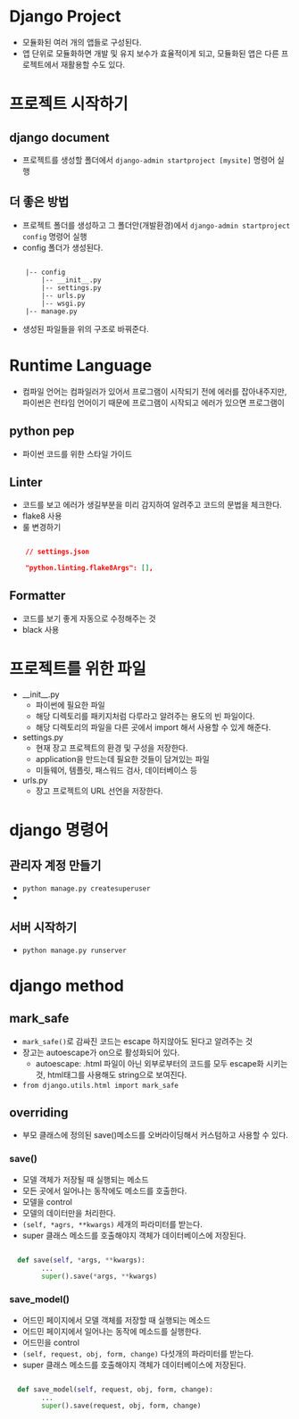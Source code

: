 # Django Project
- 모듈화된 여러 개의 앱들로 구성된다.
- 앱 단위로 모듈화하면 개발 및 유지 보수가 효율적이게 되고, 모듈화된 앱은 다른 프로젝트에서 재활용할 수도 있다.

# 프로젝트 시작하기
## django document
- 프로젝트를 생성할 폴더에서 `django-admin startproject [mysite]` 명령어 실행

## 더 좋은 방법
- 프로젝트 폴더를 생성하고 그 폴더안(개발환경)에서 `django-admin startproject config` 명령어 실행
- config 폴더가 생성된다.
```

    |-- config
        |-- __init__.py
        |-- settings.py
        |-- urls.py
        |-- wsgi.py
    |-- manage.py

```
- 생성된 파일들을 위의 구조로 바꿔준다.

# Runtime Language
- 컴파일 언어는 컴파일러가 있어서 프로그램이 시작되기 전에 에러를 잡아내주지만, 파이썬은 런타임 언어이기 때문에 프로그램이 시작되고 에러가 있으면 프로그램이 

## python pep
-  파이썬 코드를 위한 스타일 가이드

## Linter
- 코드를 보고 에러가 생길부분을 미리 감지하여 알려주고 코드의 문법을 체크한다.
- flake8 사용
- 룰 변경하기 
```json

    // settings.json

    "python.linting.flake8Args": [],

```

## Formatter
- 코드를 보기 좋게 자동으로 수정해주는 것
- black 사용

# 프로젝트를 위한 파일
- \_\_init__.py
  - 파이썬에 필요한 파일
  - 해당 디렉토리를 패키지처럼 다루라고 알려주는 용도의 빈 파일이다.
  - 해당 디렉토리의 파일을 다른 곳에서 import 해서 사용할 수 있게 해준다.
- settings.py
  - 현재 장고 프로젝트의 환경 및 구성을 저장한다.
  - application을 만드는데 필요한 것들이 담겨있는 파일
  - 미들웨어, 템플릿, 패스워드 검사, 데이터베이스 등
- urls.py
  - 장고 프로젝트의 URL 선언을 저장한다.

# django 명령어
## 관리자 계정 만들기
- `python manage.py createsuperuser`
- 
## 서버 시작하기
- `python manage.py runserver`

# django method
## mark_safe
- `mark_safe()`로 감싸진 코드는 escape 하지않아도 된다고 알려주는 것
- 장고는 autoescape가 on으로 활성화되어 있다.
  - autoescape: .html 파일이 아닌 외부로부터의 코드를 모두 escape화 시키는 것, html태그를 사용해도 string으로 보여진다.
- `from django.utils.html import mark_safe`

## overriding
- 부모 클래스에 정의된 save()메소드를 오버라이딩해서 커스텀하고 사용할 수 있다.
### save()
- 모델 객체가 저장될 때 실행되는 메소드
- 모든 곳에서 일어나는 동작에도 메소드를 호출한다.
- 모델을 control
- 모델의 데이터만을 처리한다.
- `(self, *agrs, **kwargs)` 세개의 파라미터를 받는다.
- super 클래스 메소드를 호출해야지 객체가 데이터베이스에 저장된다.
```python

  def save(self, *args, **kwargs):
        ...
        super().save(*args, **kwargs)

```

### save_model()
- 어드민 페이지에서 모델 객체를 저장할 때 실행되는 메소드
- 어드민 페이지에서 일어나는 동작에 메소드를 실행한다.
- 어드민을 control
- `(self, request, obj, form, change)` 다섯개의 파라미터를 받는다.
- super 클래스 메소드를 호출해야지 객체가 데이터베이스에 저장된다.
```python

  def save_model(self, request, obj, form, change):
        ...
        super().save(request, obj, form, change)

```